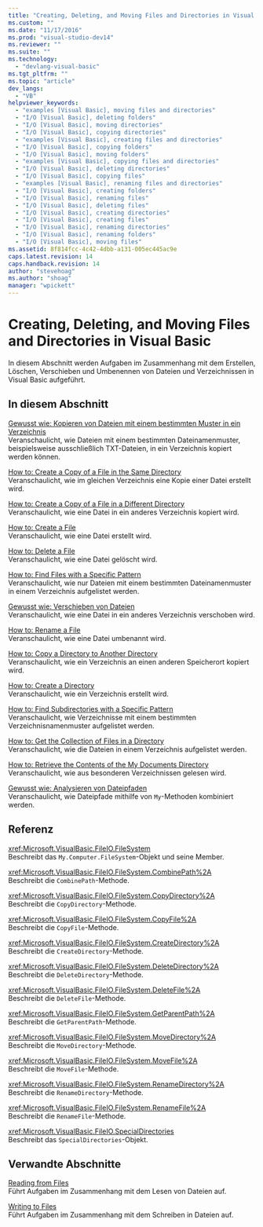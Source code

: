```yaml
---
title: "Creating, Deleting, and Moving Files and Directories in Visual Basic | Microsoft Docs"
ms.custom: ""
ms.date: "11/17/2016"
ms.prod: "visual-studio-dev14"
ms.reviewer: ""
ms.suite: ""
ms.technology: 
  - "devlang-visual-basic"
ms.tgt_pltfrm: ""
ms.topic: "article"
dev_langs: 
  - "VB"
helpviewer_keywords: 
  - "examples [Visual Basic], moving files and directories"
  - "I/O [Visual Basic], deleting folders"
  - "I/O [Visual Basic], moving directories"
  - "I/O [Visual Basic], copying directories"
  - "examples [Visual Basic], creating files and directories"
  - "I/O [Visual Basic], copying folders"
  - "I/O [Visual Basic], moving folders"
  - "examples [Visual Basic], copying files and directories"
  - "I/O [Visual Basic], deleting directories"
  - "I/O [Visual Basic], copying files"
  - "examples [Visual Basic], renaming files and directories"
  - "I/O [Visual Basic], creating folders"
  - "I/O [Visual Basic], renaming files"
  - "I/O [Visual Basic], deleting files"
  - "I/O [Visual Basic], creating directories"
  - "I/O [Visual Basic], creating files"
  - "I/O [Visual Basic], renaming directories"
  - "I/O [Visual Basic], renaming folders"
  - "I/O [Visual Basic], moving files"
ms.assetid: 8f814fcc-4c42-4dbb-a131-005ec445ac9e
caps.latest.revision: 14
caps.handback.revision: 14
author: "stevehoag"
ms.author: "shoag"
manager: "wpickett"
---
```

# Creating, Deleting, and Moving Files and Directories in Visual Basic
In diesem Abschnitt werden Aufgaben im Zusammenhang mit dem Erstellen, Löschen, Verschieben und Umbenennen von Dateien und Verzeichnissen in Visual Basic aufgeführt.  
  
## In diesem Abschnitt  
 [Gewusst wie: Kopieren von Dateien mit einem bestimmten Muster in ein Verzeichnis](../../../../visual-basic/developing-apps/programming/drives-directories-files/how-to-copy-files-with-a-specific-pattern-to-a-directory.md)  
 Veranschaulicht, wie Dateien mit einem bestimmten Dateinamenmuster, beispielsweise ausschließlich TXT\-Dateien, in ein Verzeichnis kopiert werden können.  
  
 [How to: Create a Copy of a File in the Same Directory](../../../../visual-basic/developing-apps/programming/drives-directories-files/how-to-create-a-copy-of-a-file-in-the-same-directory.md)  
 Veranschaulicht, wie im gleichen Verzeichnis eine Kopie einer Datei erstellt wird.  
  
 [How to: Create a Copy of a File in a Different Directory](../../../../visual-basic/developing-apps/programming/drives-directories-files/how-to-create-a-copy-of-a-file-in-a-different-directory.md)  
 Veranschaulicht, wie eine Datei in ein anderes Verzeichnis kopiert wird.  
  
 [How to: Create a File](../../../../visual-basic/developing-apps/programming/drives-directories-files/how-to-create-a-file.md)  
 Veranschaulicht, wie eine Datei erstellt wird.  
  
 [How to: Delete a File](../../../../visual-basic/developing-apps/programming/drives-directories-files/how-to-delete-a-file.md)  
 Veranschaulicht, wie eine Datei gelöscht wird.  
  
 [How to: Find Files with a Specific Pattern](../../../../visual-basic/developing-apps/programming/drives-directories-files/how-to-find-files-with-a-specific-pattern.md)  
 Veranschaulicht, wie nur Dateien mit einem bestimmten Dateinamenmuster in einem Verzeichnis aufgelistet werden.  
  
 [Gewusst wie: Verschieben von Dateien](../../../../visual-basic/developing-apps/programming/drives-directories-files/how-to-move-a-file.md)  
 Veranschaulicht, wie eine Datei in ein anderes Verzeichnis verschoben wird.  
  
 [How to: Rename a File](../../../../visual-basic/developing-apps/programming/drives-directories-files/how-to-rename-a-file.md)  
 Veranschaulicht, wie eine Datei umbenannt wird.  
  
 [How to: Copy a Directory to Another Directory](../../../../visual-basic/developing-apps/programming/drives-directories-files/how-to-copy-a-directory-to-another-directory.md)  
 Veranschaulicht, wie ein Verzeichnis an einen anderen Speicherort kopiert wird.  
  
 [How to: Create a Directory](../../../../visual-basic/developing-apps/programming/drives-directories-files/how-to-create-a-directory.md)  
 Veranschaulicht, wie ein Verzeichnis erstellt wird.  
  
 [How to: Find Subdirectories with a Specific Pattern](../../../../visual-basic/developing-apps/programming/drives-directories-files/how-to-find-subdirectories-with-a-specific-pattern.md)  
 Veranschaulicht, wie Verzeichnisse mit einem bestimmten Verzeichnisnamenmuster aufgelistet werden.  
  
 [How to: Get the Collection of Files in a Directory](../../../../visual-basic/developing-apps/programming/drives-directories-files/how-to-get-the-collection-of-files-in-a-directory.md)  
 Veranschaulicht, wie die Dateien in einem Verzeichnis aufgelistet werden.  
  
 [How to: Retrieve the Contents of the My Documents Directory](../../../../visual-basic/developing-apps/programming/drives-directories-files/how-to-retrieve-the-contents-of-the-my-documents-directory.md)  
 Veranschaulicht, wie aus besonderen Verzeichnissen gelesen wird.  
  
 [Gewusst wie: Analysieren von Dateipfaden](../../../../visual-basic/developing-apps/programming/drives-directories-files/how-to-parse-file-paths.md)  
 Veranschaulicht, wie Dateipfade mithilfe von `My`\-Methoden kombiniert werden.  
  
## Referenz  
 <xref:Microsoft.VisualBasic.FileIO.FileSystem>  
 Beschreibt das `My.Computer.FileSystem`\-Objekt und seine Member.  
  
 <xref:Microsoft.VisualBasic.FileIO.FileSystem.CombinePath%2A>  
 Beschreibt die `CombinePath`\-Methode.  
  
 <xref:Microsoft.VisualBasic.FileIO.FileSystem.CopyDirectory%2A>  
 Beschreibt die `CopyDirectory`\-Methode.  
  
 <xref:Microsoft.VisualBasic.FileIO.FileSystem.CopyFile%2A>  
 Beschreibt die `CopyFile`\-Methode.  
  
 <xref:Microsoft.VisualBasic.FileIO.FileSystem.CreateDirectory%2A>  
 Beschreibt die `CreateDirectory`\-Methode.  
  
 <xref:Microsoft.VisualBasic.FileIO.FileSystem.DeleteDirectory%2A>  
 Beschreibt die `DeleteDirectory`\-Methode.  
  
 <xref:Microsoft.VisualBasic.FileIO.FileSystem.DeleteFile%2A>  
 Beschreibt die `DeleteFile`\-Methode.  
  
 <xref:Microsoft.VisualBasic.FileIO.FileSystem.GetParentPath%2A>  
 Beschreibt die `GetParentPath`\-Methode.  
  
 <xref:Microsoft.VisualBasic.FileIO.FileSystem.MoveDirectory%2A>  
 Beschreibt die `MoveDirectory`\-Methode.  
  
 <xref:Microsoft.VisualBasic.FileIO.FileSystem.MoveFile%2A>  
 Beschreibt die `MoveFile`\-Methode.  
  
 <xref:Microsoft.VisualBasic.FileIO.FileSystem.RenameDirectory%2A>  
 Beschreibt die `RenameDirectory`\-Methode.  
  
 <xref:Microsoft.VisualBasic.FileIO.FileSystem.RenameFile%2A>  
 Beschreibt die `RenameFile`\-Methode.  
  
 <xref:Microsoft.VisualBasic.FileIO.SpecialDirectories>  
 Beschreibt das `SpecialDirectories`\-Objekt.  
  
## Verwandte Abschnitte  
 [Reading from Files](../../../../visual-basic/developing-apps/programming/drives-directories-files/reading-from-files.md)  
 Führt Aufgaben im Zusammenhang mit dem Lesen von Dateien auf.  
  
 [Writing to Files](../../../../visual-basic/developing-apps/programming/drives-directories-files/writing-to-files.md)  
 Führt Aufgaben im Zusammenhang mit dem Schreiben in Dateien auf.